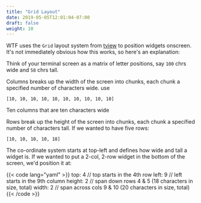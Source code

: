 ```yaml
---
title: "Grid Layout"
date: 2019-05-05T12:01:04-07:00
draft: false
weight: 10
---
```


WTF uses the `Grid` layout system from [tview](https://github.com/rivo/tview/blob/master/grid.go) to position widgets
onscreen. It's not immediately obvious how this works, so here's an
explanation:

Think of your terminal screen as a matrix of letter positions, say `100` chrs wide and `58` chrs tall.

Columns breaks up the width of the screen into chunks, each chunk a specified number of characters wide. use

`[10, 10, 10, 10, 10, 10, 10, 10, 10, 10]`

Ten columns that are ten characters wide

Rows break up the height of the screen into chunks, each chunk a specified number of characters tall. If we wanted to have five rows:

`[10, 10, 10, 10, 18]`

The co-ordinate system starts at top-left and defines how wide and tall a widget is. If we wanted to put a 2-col, 2-row widget in the bottom of the screen, we'd position it at:

{{< code lang="yaml" >}}
  top:    4  // top starts in the 4th row
  left:   9  // left starts in the 9th column
  height: 2  // span down rows 4 & 5 (18 characters in size, total)
  width:  2  // span across cols 9 & 10 (20 characters in size, total)
{{< /code >}}
